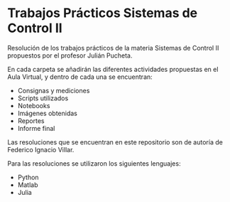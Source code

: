 # Trabajos Prácticos Sistemas de Control II

Resolución de los trabajos prácticos de la materia Sistemas de Control II propuestos por el profesor Julián Pucheta.

En cada carpeta se añadirán las diferentes actividades propuestas en el Aula Virtual, y dentro de cada una se encuentran:
- Consignas y mediciones
- Scripts utilizados
- Notebooks 
- Imágenes obtenidas
- Reportes
- Informe final

Las resoluciones que se encuentran en este repositorio son de autoría de Federico Ignacio Villar.

Para las resoluciones se utilizaron los siguientes lenguajes:
- Python
- Matlab
- Julia
